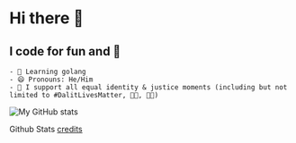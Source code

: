 # Hi there 👋

## I code for fun and 💸

    - 🎯 Learning golang
    - 😄 Pronouns: He/Him
    - 🤝 I support all equal identity & justice moments (including but not limited to #DalitLivesMatter, 🏳️‍🌈, ✊🏿)

![My GitHub stats](https://github-readme-stats.vercel.app/api?username=iamsurajbobade&count_private=true&show_icons=true&theme=dark)

Github Stats [credits](https://github.com/anuraghazra/github-readme-stats)
